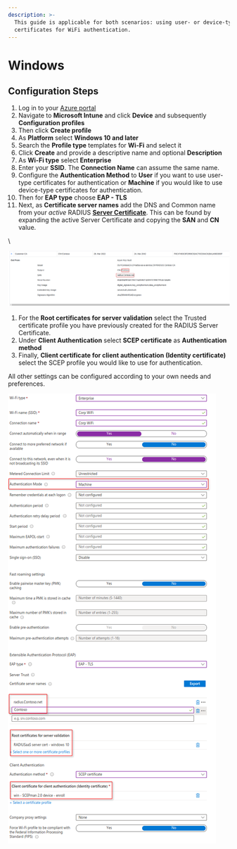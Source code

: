```yaml
---
description: >-
  This guide is applicable for both scenarios: using user- or device-type
  certificates for WiFi authentication.
---
```


# Windows

## Configuration Steps

1. Log in to your [Azure portal](https://portal.azure.com/)
2. Navigate to **Microsoft Intune** and click **Device** and subsequently **Configuration profiles**
3. Then click **Create profile**
4. As **Platform** select **Windows 10 and later**
5. Search the **Profile type** templates for **Wi-Fi** and select it
6. Click **Create** and provide a descriptive name and optional **Description**
7. As **Wi-Fi type** select **Enterprise**
8. Enter your **SSID**. The **Connection Name** can assume the same name.
9. Configure the **Authentication Method** to **User** if you want to use user-type certificates for authentication or **Machine** if you would like to use device-type certificates for authentication.
10. Then for **EAP type** choose **EAP - TLS**
11. Next, as **Certificate server names** add the DNS and Common name from your _active_ RADIUS [**Server Certificate**](../../../portal/settings/settings-server/certificates.md). This can be found by expanding the active Server Certificate and copying the **SAN** and **CN** value.&#x20;

\


![](<../../../.gitbook/assets/image (77).png>)

1. For the **Root certificates for server validation** select the Trusted certificate profile you have previously created for the RADIUS Server Certificate.
2. Under **Client Authentication** select **SCEP certificate** as **Authentication method**&#x20;
3. Finally, **Client certificate for client authentication (Identity certificate)** select the SCEP profile you would like to use for authentication.

All other settings can be configured according to your own needs and preferences.

![](<../../../.gitbook/assets/image (82).png>)
